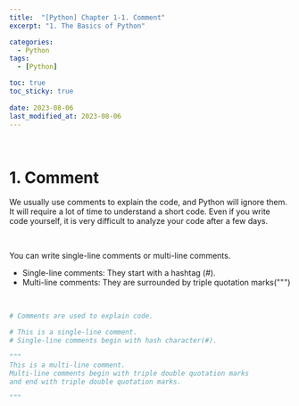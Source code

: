 ```yaml
---
title:  "[Python] Chapter 1-1. Comment"
excerpt: "1. The Basics of Python"

categories:
  - Python
tags:
  - [Python]

toc: true
toc_sticky: true
 
date: 2023-08-06
last_modified_at: 2023-08-06
---
```


&nbsp;

# 1. Comment
We usually use comments to explain the code, and Python will ignore them. It will require a lot of time to understand a short code. Even if you write code yourself, it is very difficult to analyze your code after a few days.

&nbsp;

You can write single-line comments or multi-line comments.
- Single-line comments: They start with a hashtag (#).
- Multi-line comments: They are surrounded by triple quotation marks(""")

&nbsp;

```python
# Comments are used to explain code.

# This is a single-line comment.
# Single-line comments begin with hash character(#).

"""
This is a multi-line comment.
Multi-line comments begin with triple double quotation marks
and end with triple double quotation marks.

"""
```
